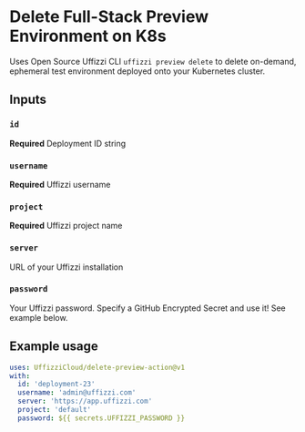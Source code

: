 # Delete Full-Stack Preview Environment on K8s

Uses Open Source Uffizzi CLI `uffizzi preview delete` to delete on-demand, ephemeral test environment deployed onto your Kubernetes cluster.

## Inputs

### `id`

**Required** Deployment ID string

### `username`

**Required** Uffizzi username

### `project`

**Required** Uffizzi project name

### `server`

URL of your Uffizzi installation

### `password`

Your Uffizzi password. Specify a GitHub Encrypted Secret and use it! See example below.

## Example usage

```yaml
uses: UffizziCloud/delete-preview-action@v1
with:
  id: 'deployment-23'
  username: 'admin@uffizzi.com'
  server: 'https://app.uffizzi.com'
  project: 'default'
  password: ${{ secrets.UFFIZZI_PASSWORD }}
```
